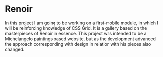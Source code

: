 # Renoir
In this project I am going to be working on a first-mobile module, in which I will be reinforcing knowledge of CSS Grid. It is a gallery based on the masterpieces of Renoir in essence.
This project was intended to be a Michelangelo paintings based website, but as the development advanced the approach corresponding with design in relation with his pieces also changed.
